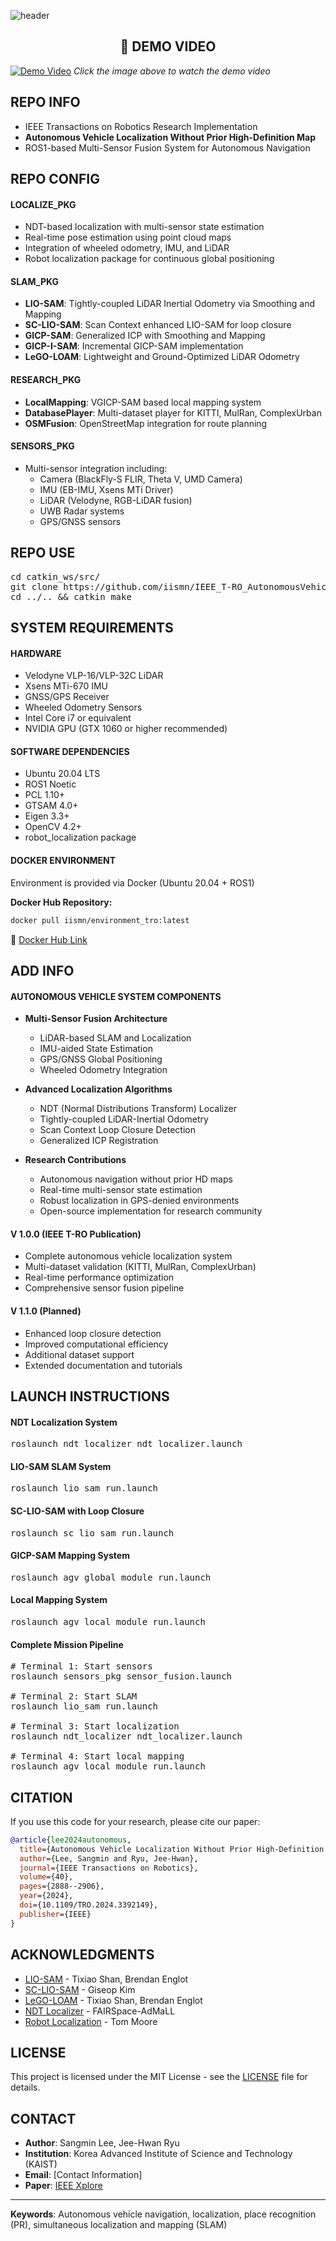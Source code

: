 ![header](https://capsule-render.vercel.app/api?type=rect&color=timeGradient&text=AUTONOMOUS%20VEHICLE%20LOCALIZATION&fontSize=20)

## <div align=center>🎥 DEMO VIDEO</div>
[![Demo Video](https://img.youtube.com/vi/_7AnEae8NlM/maxresdefault.jpg)](https://www.youtube.com/watch?v=_7AnEae8NlM)
*Click the image above to watch the demo video*

## <div align=left>REPO INFO</div>  
- IEEE Transactions on Robotics Research Implementation
- **Autonomous Vehicle Localization Without Prior High-Definition Map**
- ROS1-based Multi-Sensor Fusion System for Autonomous Navigation

## <div align=left>REPO CONFIG</div>  
#### LOCALIZE_PKG  
* NDT-based localization with multi-sensor state estimation
* Real-time pose estimation using point cloud maps
* Integration of wheeled odometry, IMU, and LiDAR
* Robot localization package for continuous global positioning

#### SLAM_PKG  
* **LIO-SAM**: Tightly-coupled LiDAR Inertial Odometry via Smoothing and Mapping
* **SC-LIO-SAM**: Scan Context enhanced LIO-SAM for loop closure
* **GICP-SAM**: Generalized ICP with Smoothing and Mapping
* **GICP-I-SAM**: Incremental GICP-SAM implementation
* **LeGO-LOAM**: Lightweight and Ground-Optimized LiDAR Odometry

#### RESEARCH_PKG  
* **LocalMapping**: VGICP-SAM based local mapping system
* **DatabasePlayer**: Multi-dataset player for KITTI, MulRan, ComplexUrban
* **OSMFusion**: OpenStreetMap integration for route planning

#### SENSORS_PKG  
* Multi-sensor integration including:
  - Camera (BlackFly-S FLIR, Theta V, UMD Camera)
  - IMU (EB-IMU, Xsens MTi Driver)
  - LiDAR (Velodyne, RGB-LiDAR fusion)
  - UWB Radar systems
  - GPS/GNSS sensors

## <div align=left>REPO USE</div> 
<pre>cd catkin_ws/src/  
git clone https://github.com/iismn/IEEE_T-RO_AutonomousVehicleLocalization-without-Prior-HDMap.git  
cd ../.. && catkin_make</pre>

## <div align=left>SYSTEM REQUIREMENTS</div>
#### HARDWARE
- Velodyne VLP-16/VLP-32C LiDAR
- Xsens MTi-670 IMU
- GNSS/GPS Receiver
- Wheeled Odometry Sensors
- Intel Core i7 or equivalent
- NVIDIA GPU (GTX 1060 or higher recommended)

#### SOFTWARE DEPENDENCIES
- Ubuntu 20.04 LTS
- ROS1 Noetic
- PCL 1.10+
- GTSAM 4.0+
- Eigen 3.3+
- OpenCV 4.2+
- robot_localization package

#### DOCKER ENVIRONMENT
Environment is provided via Docker (Ubuntu 20.04 + ROS1)

**Docker Hub Repository:**
```bash
docker pull iismn/environment_tro:latest
```
🔗 [Docker Hub Link](https://hub.docker.com/repository/docker/iismn/environment_tro/general)

## <div align=left>ADD INFO</div>
#### AUTONOMOUS VEHICLE SYSTEM COMPONENTS 
- **Multi-Sensor Fusion Architecture**
  - LiDAR-based SLAM and Localization
  - IMU-aided State Estimation
  - GPS/GNSS Global Positioning
  - Wheeled Odometry Integration

- **Advanced Localization Algorithms**
  - NDT (Normal Distributions Transform) Localizer
  - Tightly-coupled LiDAR-Inertial Odometry
  - Scan Context Loop Closure Detection
  - Generalized ICP Registration

- **Research Contributions**
  - Autonomous navigation without prior HD maps
  - Real-time multi-sensor state estimation
  - Robust localization in GPS-denied environments
  - Open-source implementation for research community

#### V 1.0.0 (IEEE T-RO Publication)
- Complete autonomous vehicle localization system
- Multi-dataset validation (KITTI, MulRan, ComplexUrban)
- Real-time performance optimization
- Comprehensive sensor fusion pipeline

#### V 1.1.0 (Planned)
- Enhanced loop closure detection
- Improved computational efficiency
- Additional dataset support
- Extended documentation and tutorials

## <div align=left>LAUNCH INSTRUCTIONS</div>
#### NDT Localization System
<pre>roslaunch ndt_localizer ndt_localizer.launch</pre>

#### LIO-SAM SLAM System  
<pre>roslaunch lio_sam run.launch</pre>

#### SC-LIO-SAM with Loop Closure
<pre>roslaunch sc_lio_sam run.launch</pre>

#### GICP-SAM Mapping System
<pre>roslaunch agv_global_module run.launch</pre>

#### Local Mapping System
<pre>roslaunch agv_local_module run.launch</pre>

#### Complete Mission Pipeline
<pre># Terminal 1: Start sensors
roslaunch sensors_pkg sensor_fusion.launch

# Terminal 2: Start SLAM
roslaunch lio_sam run.launch

# Terminal 3: Start localization
roslaunch ndt_localizer ndt_localizer.launch

# Terminal 4: Start local mapping
roslaunch agv_local_module run.launch</pre>

## <div align=left>CITATION</div>
If you use this code for your research, please cite our paper:

```bibtex
@article{lee2024autonomous,
  title={Autonomous Vehicle Localization Without Prior High-Definition Map},
  author={Lee, Sangmin and Ryu, Jee-Hwan},
  journal={IEEE Transactions on Robotics},
  volume={40},
  pages={2888--2906},
  year={2024},
  doi={10.1109/TRO.2024.3392149},
  publisher={IEEE}
}
```

## <div align=left>ACKNOWLEDGMENTS</div>
- [LIO-SAM](https://github.com/TixiaoShan/LIO-SAM) - Tixiao Shan, Brendan Englot
- [SC-LIO-SAM](https://github.com/gisbi-kim/SC-LIO-SAM) - Giseop Kim
- [LeGO-LOAM](https://github.com/RobustFieldAutonomyLab/LeGO-LOAM) - Tixiao Shan, Brendan Englot
- [NDT Localizer](https://github.com/FAIRSpace-AdMaLL/ndt_localizer) - FAIRSpace-AdMaLL
- [Robot Localization](http://docs.ros.org/en/melodic/api/robot_localization/html/index.html) - Tom Moore

## <div align=left>LICENSE</div>
This project is licensed under the MIT License - see the [LICENSE](LICENSE) file for details.

## <div align=left>CONTACT</div>
- **Author**: Sangmin Lee, Jee-Hwan Ryu
- **Institution**: Korea Advanced Institute of Science and Technology (KAIST)
- **Email**: [Contact Information]
- **Paper**: [IEEE Xplore](https://doi.org/10.1109/TRO.2024.3392149)

---
**Keywords**: Autonomous vehicle navigation, localization, place recognition (PR), simultaneous localization and mapping (SLAM)
